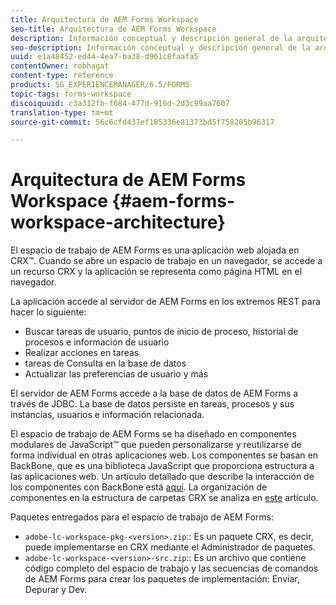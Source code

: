```yaml
---
title: Arquitectura de AEM Forms Workspace
seo-title: Arquitectura de AEM Forms Workspace
description: Información conceptual y descripción general de la arquitectura del espacio de trabajo de LiveCycle AEM Forms.
seo-description: Información conceptual y descripción general de la arquitectura del espacio de trabajo de LiveCycle AEM Forms.
uuid: e1a48452-ed44-4ea7-ba38-d961c8faafa5
contentOwner: robhagat
content-type: reference
products: SG_EXPERIENCEMANAGER/6.5/FORMS
topic-tags: forms-workspace
discoiquuid: c3a312fb-f684-477d-916d-2d3c99aa7607
translation-type: tm+mt
source-git-commit: 56c6cfd437ef185336e81373bd5f758205b96317

---
```



# Arquitectura de AEM Forms Workspace {#aem-forms-workspace-architecture}

El espacio de trabajo de AEM Forms es una aplicación web alojada en CRX™. Cuando se abre un espacio de trabajo en un navegador, se accede a un recurso CRX y la aplicación se representa como página HTML en el navegador.

La aplicación accede al servidor de AEM Forms en los extremos REST para hacer lo siguiente:

* Buscar tareas de usuario, puntos de inicio de proceso, historial de procesos e información de usuario
* Realizar acciones en tareas
* tareas de Consulta en la base de datos
* Actualizar las preferencias de usuario y más

El servidor de AEM Forms accede a la base de datos de AEM Forms a través de JDBC. La base de datos persiste en tareas, procesos y sus instancias, usuarios e información relacionada.

El espacio de trabajo de AEM Forms se ha diseñado en componentes modulares de JavaScript™ que pueden personalizarse y reutilizarse de forma individual en otras aplicaciones web. Los componentes se basan en BackBone, que es una biblioteca JavaScript que proporciona estructura a las aplicaciones web. Un artículo detallado que describe la interacción de los componentes con BackBone está [aquí](/help/forms/using/backbone-interaction.md). La organización de componentes en la estructura de carpetas CRX se analiza en [este](/help/forms/using/folder-structure.md) artículo.

Paquetes entregados para el espacio de trabajo de AEM Forms:

* `adobe-lc-workspace-pkg-<version>.zip`:: Es un paquete CRX, es decir, puede implementarse en CRX mediante el Administrador de paquetes.
* `adobe-lc-workspace-<version>-src.zip`:: Es un archivo que contiene código completo del espacio de trabajo y las secuencias de comandos de AEM Forms para crear los paquetes de implementación: Enviar, Depurar y Dev.
